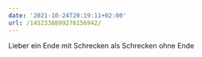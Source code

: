 ```yaml
---
date: '2021-10-24T20:19:11+02:00'
url: /1452338899276156942/
---
```

Lieber ein Ende mit Schrecken als Schrecken ohne Ende
